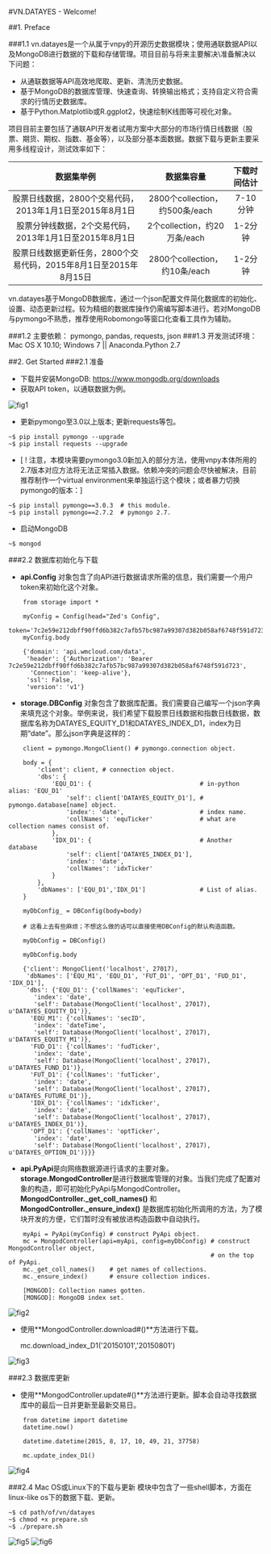 
#VN.DATAYES - Welcome!

##1. Preface

###1.1
vn.datayes是一个从属于vnpy的开源历史数据模块；使用通联数据API以及MongoDB进行数据的下载和存储管理。项目目前与将来主要解决\准备解决以下问题：

* 从通联数据等API高效地爬取、更新、清洗历史数据。
* 基于MongoDB的数据库管理、快速查询、转换输出格式；支持自定义符合需求的行情历史数据库。
* 基于Python.Matplotlib或R.ggplot2，快速绘制K线图等可视化对象。

项目目前主要包括了通联API开发者试用方案中大部分的市场行情日线数据（股票、期货、期权、指数、基金等），以及部分基本面数据。数据下载与更新主要采用多线程设计，测试效率如下：

| 数据集举例 | 数据集容量 | 下载时间估计  |
| :-------------: | :-------------: | :-------------: |
| 股票日线数据，2800个交易代码，2013年1月1日至2015年8月1日 | 2800个collection，约500条/each | 7-10分钟 |
| 股票分钟线数据，2个交易代码，2013年1月1日至2015年8月1日 | 2个collection，约20万条/each      | 1-2分钟 |
| 股票日线数据更新任务，2800个交易代码，2015年8月1日至2015年8月15日 | 2800个collection，约10条/each      | 1-2分钟 |

vn.datayes基于MongoDB数据库，通过一个json配置文件简化数据库的初始化、设置、动态更新过程。较为精细的数据库操作仍需编写脚本进行。若对MongoDB与pymongo不熟悉，推荐使用Robomongo等窗口化查看工具作为辅助。

###1.2 主要依赖：
pymongo,  pandas,  requests,  json
###1.3 开发测试环境：
Mac OS X 10.10; Windows 7 || Anaconda.Python 2.7


##2. Get Started
###2.1 准备

* 下载并安装MongoDB: https://www.mongodb.org/downloads
* 获取API token，以通联数据为例。

![fig1](static/figs/fig1.png)

* 更新pymongo至3.0以上版本; 更新requests等包。 
```
~$ pip install pymongo --upgrade
~$ pip install requests --upgrade
```

* [ ! 注意，本模块需要pymongo3.0新加入的部分方法，使用vnpy本体所用的2.7版本对应方法将无法正常插入数据。依赖冲突的问题会尽快被解决，目前推荐制作一个virtual environment来单独运行这个模块；或者暴力切换pymongo的版本：]
```
~$ pip install pymongo==3.0.3  # this module.
~$ pip install pymongo==2.7.2  # pymongo 2.7.
```

* 启动MongoDB
```
~$ mongod
```


###2.2 数据库初始化与下载
* **api.Config** 对象包含了向API进行数据请求所需的信息，我们需要一个用户token来初始化这个对象。

```
    from storage import *
    
    myConfig = Config(head="Zed's Config", 
                      token='7c2e59e212dbff90ffd6b382c7afb57bc987a99307d382b058af6748f591d723')
    myConfig.body
```


```
    {'domain': 'api.wmcloud.com/data',
     'header': {'Authorization': 'Bearer 7c2e59e212dbff90ffd6b382c7afb57bc987a99307d382b058af6748f591d723',
      'Connection': 'keep-alive'},
     'ssl': False,
     'version': 'v1'}
```



* **storage.DBConfig** 对象包含了数据库配置。我们需要自己编写一个json字典来填充这个对象。举例来说，我们希望下载股票日线数据和指数日线数据，数据库名称为DATAYES_EQUITY_D1和DATAYES_INDEX_D1，index为日期“date”。那么json字典是这样的：

```
    client = pymongo.MongoClient() # pymongo.connection object.
    
    body = {
        'client': client, # connection object.
        'dbs': {
            'EQU_D1': {                              # in-python alias: 'EQU_D1'
                'self': client['DATAYES_EQUITY_D1'], # pymongo.database[name] object.
                'index': 'date',                     # index name.
                'collNames': 'equTicker'             # what are collection names consist of.
            },
            'IDX_D1': {                              # Another database
                'self': client['DATAYES_INDEX_D1'],
                'index': 'date',
                'collNames': 'idxTicker'
            }
        },
        'dbNames': ['EQU_D1','IDX_D1']               # List of alias.
    }
    
    myDbConfig_ = DBConfig(body=body)
    
    # 这看上去有些麻烦；不想这么做的话可以直接使用DBConfig的默认构造函数。
    
    myDbConfig = DBConfig()
    
    myDbConfig.body
```


```
    {'client': MongoClient('localhost', 27017),
     'dbNames': ['EQU_M1', 'EQU_D1', 'FUT_D1', 'OPT_D1', 'FUD_D1', 'IDX_D1'],
     'dbs': {'EQU_D1': {'collNames': 'equTicker',
       'index': 'date',
       'self': Database(MongoClient('localhost', 27017), u'DATAYES_EQUITY_D1')},
      'EQU_M1': {'collNames': 'secID',
       'index': 'dateTime',
       'self': Database(MongoClient('localhost', 27017), u'DATAYES_EQUITY_M1')},
      'FUD_D1': {'collNames': 'fudTicker',
       'index': 'date',
       'self': Database(MongoClient('localhost', 27017), u'DATAYES_FUND_D1')},
      'FUT_D1': {'collNames': 'futTicker',
       'index': 'date',
       'self': Database(MongoClient('localhost', 27017), u'DATAYES_FUTURE_D1')},
      'IDX_D1': {'collNames': 'idxTicker',
       'index': 'date',
       'self': Database(MongoClient('localhost', 27017), u'DATAYES_INDEX_D1')},
      'OPT_D1': {'collNames': 'optTicker',
       'index': 'date',
       'self': Database(MongoClient('localhost', 27017), u'DATAYES_OPTION_D1')}}}
```



* **api.PyApi**是向网络数据源进行请求的主要对象。**storage.MongodController**是进行数据库管理的对象。当我们完成了配置对象的构造，即可初始化PyApi与MongodController。**MongodController._get_coll_names()** 和**MongodController._ensure_index()** 是数据库初始化所调用的方法，为了模块开发的方便，它们暂时没有被放进构造函数中自动执行。

```
    myApi = PyApi(myConfig) # construct PyApi object.
    mc = MongodController(api=myApi, config=myDbConfig) # construct MongodController object, 
                                                        # on the top of PyApi.
    mc._get_coll_names()    # get names of collections.
    mc._ensure_index()      # ensure collection indices.
```
```
    [MONGOD]: Collection names gotten.
    [MONGOD]: MongoDB index set.
```




![fig2](static/figs/fig2.png)

* 使用**MongodController.download#()**方法进行下载。


    mc.download_index_D1('20150101','20150801')

![fig3](static/figs/fig3.png)

###2.3 数据库更新
* 使用**MongodController.update#()**方法进行更新。脚本会自动寻找数据库中的最后一日并更新至最新交易日。

```
    from datetime import datetime
    datetime.now()
```


```
    datetime.datetime(2015, 8, 17, 10, 49, 21, 37758)
```


```
    mc.update_index_D1()
```

![fig4](static/figs/fig4.png)

###2.4 Mac OS或Linux下的下载与更新
模块中包含了一些shell脚本，方面在linux-like os下的数据下载、更新。
```
~$ cd path/of/vn/datayes
~$ chmod +x prepare.sh
~$ ./prepare.sh
```

![fig5](static/figs/fig5.png)
![fig6](static/figs/fig6.png)


    
